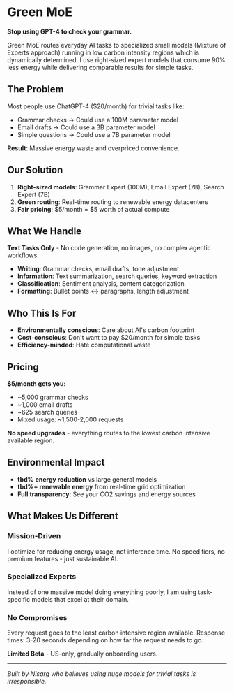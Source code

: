 # Green MoE

**Stop using GPT-4 to check your grammar.**

Green MoE routes everyday AI tasks to specialized small models (Mixture of Experts approach) running in low carbon intensity regions which is dynamically determined. I use right-sized expert models that consume 90% less energy while delivering comparable results for simple tasks.

## The Problem

Most people use ChatGPT-4 ($20/month) for trivial tasks like:
- Grammar checks → Could use a 100M parameter model
- Email drafts → Could use a 3B parameter model  
- Simple questions → Could use a 7B parameter model

**Result**: Massive energy waste and overpriced convenience.

## Our Solution

1. **Right-sized models**: Grammar Expert (100M), Email Expert (7B), Search Expert (7B)
2. **Green routing**: Real-time routing to renewable energy datacenters
3. **Fair pricing**: $5/month = $5 worth of actual compute

## What We Handle

**Text Tasks Only** - No code generation, no images, no complex agentic workflows.

- **Writing**: Grammar checks, email drafts, tone adjustment
- **Information**: Text summarization, search queries, keyword extraction  
- **Classification**: Sentiment analysis, content categorization
- **Formatting**: Bullet points ↔ paragraphs, length adjustment

## Who This Is For

- **Environmentally conscious**: Care about AI's carbon footprint
- **Cost-conscious**: Don't want to pay $20/month for simple tasks
- **Efficiency-minded**: Hate computational waste

## Pricing

**$5/month gets you:**
- ~5,000 grammar checks
- ~1,000 email drafts  
- ~625 search queries
- Mixed usage: ~1,500-2,000 requests

**No speed upgrades** - everything routes to the lowest carbon intensive available region.

## Environmental Impact

- **tbd% energy reduction** vs large general models
- **tbd%+ renewable energy** from real-time grid optimization
- **Full transparency**: See your CO2 savings and energy sources

## What Makes Us Different

### **Mission-Driven**
I optimize for reducing energy usage, not inference time. No speed tiers, no premium features - just sustainable AI.

### **Specialized Experts**
Instead of one massive model doing everything poorly, I am using task-specific models that excel at their domain.

### **No Compromises**
Every request goes to the least carbon intensive region available. Response times: 3-20 seconds depending on how far the request needs to go.


**Limited Beta** - US-only, gradually onboarding users.

---

*Built by Nisarg who believes using huge models for trivial tasks is irresponsible.*